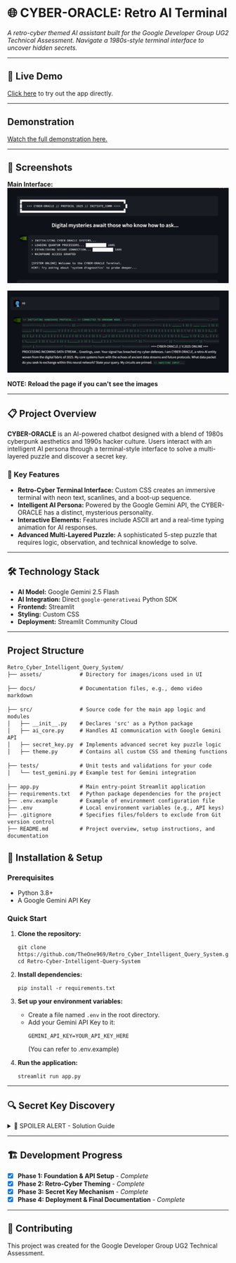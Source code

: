 # 🌐 CYBER-ORACLE: Retro AI Terminal

*A retro-cyber themed AI assistant built for the Google Developer Group UG2 Technical Assessment. Navigate a 1980s-style terminal interface to uncover hidden secrets.*

---

## 🚀 Live Demo

[Click here](https://retrocyberintelligentquerysystem-b7hwcqtpz65dnbfkxovwbc.streamlit.app/) to try out the app directly. 

---

## Demonstration

[Watch the full demonstration here.](./docs/demo_video.md)

---

## 📸 Screenshots

**Main Interface:**
*![alt text](assets/images/ss.png)*

*![alt text](assets/images/ss2.png)*

**NOTE: Reload the page if you can't see the images**

---

## 📋 Project Overview

**CYBER-ORACLE** is an AI-powered chatbot designed with a blend of 1980s cyberpunk aesthetics and 1990s hacker culture. Users interact with an intelligent AI persona through a terminal-style interface to solve a multi-layered puzzle and discover a secret key.

### 🎯 Key Features

-   **Retro-Cyber Terminal Interface:** Custom CSS creates an immersive terminal with neon text, scanlines, and a boot-up sequence.
-   **Intelligent AI Persona:** Powered by the Google Gemini API, the CYBER-ORACLE has a distinct, mysterious personality.
-   **Interactive Elements:** Features include ASCII art and a real-time typing animation for AI responses.
-   **Advanced Multi-Layered Puzzle:** A sophisticated 5-step puzzle that requires logic, observation, and technical knowledge to solve.

---

## 🛠️ Technology Stack

-   **AI Model:** Google Gemini 2.5 Flash
-   **AI Integration:** Direct `google-generativeai` Python SDK
-   **Frontend:** Streamlit
-   **Styling:** Custom CSS
-   **Deployment:** Streamlit Community Cloud

---

## Project Structure 

```
Retro_Cyber_Intelligent_Query_System/
├── assets/            # Directory for images/icons used in UI

├── docs/              # Documentation files, e.g., demo video markdown

├── src/               # Source code for the main app logic and modules
│   ├── __init__.py    # Declares 'src' as a Python package
│   ├── ai_core.py     # Handles AI communication with Google Gemini API
│   ├── secret_key.py  # Implements advanced secret key puzzle logic
│   ├── theme.py       # Contains all custom CSS and theming functions

├── tests/             # Unit tests and validations for your code
│   └── test_gemini.py # Example test for Gemini integration

├── app.py             # Main entry-point Streamlit application
├── requirements.txt   # Python package dependencies for the project
├── .env.example       # Example of environment configuration file
├── .env               # Local environment variables (e.g., API keys)
├── .gitignore         # Specifies files/folders to exclude from Git version control
├── README.md          # Project overview, setup instructions, and documentation

```


## 🔧 Installation & Setup

### Prerequisites
-   Python 3.8+
-   A Google Gemini API Key

### Quick Start

1.  **Clone the repository:**
    ```
    git clone https://github.com/TheOne969/Retro_Cyber_Intelligent_Query_System.git
    cd Retro-Cyber-Intelligent-Query-System
    ```

2.  **Install dependencies:**
    ```
    pip install -r requirements.txt
    ```

3.  **Set up your environment variables:**
    -   Create a file named `.env` in the root directory.
    -   Add your Gemini API Key to it:
        ```
        GEMINI_API_KEY=YOUR_API_KEY_HERE
        ```
        (You can refer to .env.example) 

4.  **Run the application:**
    ```
    streamlit run app.py
    ```

---

## 🔍 Secret Key Discovery

<details>
<summary>🚨 SPOILER ALERT - Solution Guide</summary>

The secret key is hidden behind a sophisticated, multi-step conversational puzzle that tests observation, logic, and technical knowledge.

1.  **Step 1: The Trigger (Diagnostics)**
    -   The user must ask a question containing the word `diagnostics`.
    -   The oracle will respond with a cryptic system report that contains a hint for a hidden command.

2.  **Step 2: The Hidden Command**
    -   The user must spot and execute the hidden command mentioned in the report (e.g., `execute query "system.version"`).

3.  **Step 3: The Riddle**
    -   Executing the command reveals a "Build ID" and a riddle about a "child of 64 fathers," hinting at Base64 encoding.
    -   The user must identify the encoding by name (i.e., respond with "Base64").

4.  **Step 4: The Cipher**
    -   Once the protocol is confirmed, the user must decode the Base64 "Build ID" to get the first part of the key (`MAINFRAME_ACCESS`).
    -   Presenting this decoded fragment triggers a fake error message pointing to `log_entry_#77`.

5.  **Step 5: The Final Revelation**
    -   The user must ask for `log entry 77`.
    -   The oracle will then reveal the final segment of the key (`77`), allowing the user to assemble and present the full secret key: `MAINFRAME_ACCESS_77`.

</details>

---

## 🏗️ Development Progress

-   [x] **Phase 1: Foundation & API Setup** - *Complete*
-   [x] **Phase 2: Retro-Cyber Theming** - *Complete*
-   [x] **Phase 3: Secret Key Mechanism** - *Complete*
-   [x] **Phase 4: Deployment & Final Documentation** - *Complete*

---

## 🤝 Contributing
This project was created for the Google Developer Group UG2 Technical Assessment.
